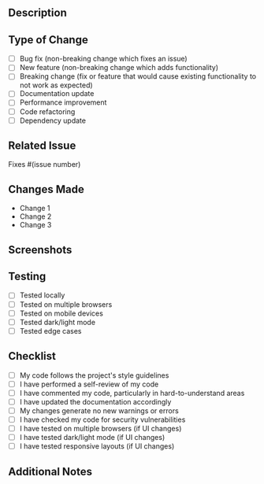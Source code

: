 ## Description
<!-- Provide a clear description of what this PR does -->

## Type of Change
<!-- Mark the relevant option with an 'x' -->
- [ ] Bug fix (non-breaking change which fixes an issue)
- [ ] New feature (non-breaking change which adds functionality)
- [ ] Breaking change (fix or feature that would cause existing functionality to not work as expected)
- [ ] Documentation update
- [ ] Performance improvement
- [ ] Code refactoring
- [ ] Dependency update

## Related Issue
<!-- Link to the issue this PR addresses -->
Fixes #(issue number)

## Changes Made
<!-- List the key changes made in this PR -->
- Change 1
- Change 2
- Change 3

## Screenshots
<!-- If applicable, add screenshots of your changes -->

## Testing
<!-- Describe how you tested these changes -->
- [ ] Tested locally
- [ ] Tested on multiple browsers
- [ ] Tested on mobile devices
- [ ] Tested dark/light mode
- [ ] Tested edge cases

## Checklist
<!-- Mark completed items with an 'x' -->
- [ ] My code follows the project's style guidelines
- [ ] I have performed a self-review of my code
- [ ] I have commented my code, particularly in hard-to-understand areas
- [ ] I have updated the documentation accordingly
- [ ] My changes generate no new warnings or errors
- [ ] I have checked my code for security vulnerabilities
- [ ] I have tested on multiple browsers (if UI changes)
- [ ] I have tested dark/light mode (if UI changes)
- [ ] I have tested responsive layouts (if UI changes)

## Additional Notes
<!-- Any additional information that reviewers should know -->

